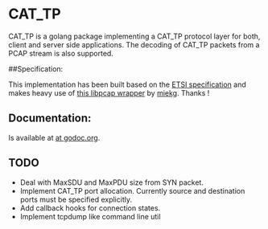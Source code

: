 CAT\_TP
======
CAT\_TP is a golang package implementing a CAT\_TP protocol layer for both, client and server side applications. The decoding of CAT\_TP packets from a PCAP stream is also supported. 

##Specification:

This implementation has been built based on the  [ETSI specification](http://www.etsi.org/deliver/etsi_ts/102100_102199/102127/06.13.00_60/ts_102127v061300p.pdf) and makes heavy use of [this libpcap wrapper](https://github.com/miekg/pcap) by [miekg](https://github.com/miekg). Thanks !

## Documentation:
Is available at [at godoc.org](http://godoc.org/github.com/sebkl/CAT_TP).

## TODO

 * Deal with MaxSDU and MaxPDU size from SYN packet.
 * Implement CAT\_TP port allocation. Currently source and destination ports must be specified explicitly.
 * Add callback hooks for connection states.
 * Implement tcpdump like command line util


